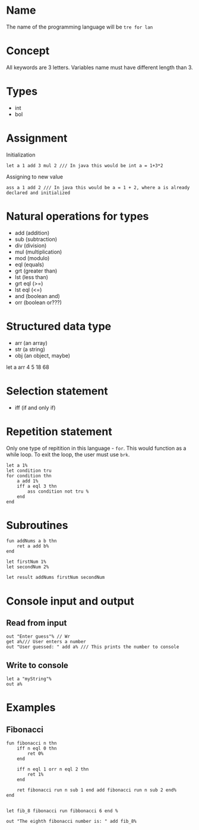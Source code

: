 # Name

The name of the programming language will be `tre for lan`

# Concept

All keywords are 3 letters. Variables name must have different length than 3.

# Types

-   int
-   bol

# Assignment

Initialization

```
let a 1 add 3 mul 2 /// In java this would be int a = 1+3*2
```

Assigning to new value

```
ass a 1 add 2 /// In java this would be a = 1 + 2, where a is already declared and initialized
```

# Natural operations for types

-   add (addition)
-   sub (subtraction)
-   div (division)
-   mul (multiplication)
-   mod (modulo)
-   eql (equals)
-   grt (greater than)
-   lst (less than)
-   grt eql (>=)
-   lst eql (<=)
-   and (boolean and)
-   orr (boolean or???)

# Structured data type

-   arr (an array)
-   str (a string)
-   obj (an object, maybe)

let a arr 4 5 18 68

# Selection statement

-   iff (if and only if)

# Repetition statement

Only one type of repitition in this language - `for`. This would function as a while loop. To exit the loop, the user must use `brk`.

```
let a 1%
let condition tru
for condition thn
    a add 1%
    iff a eql 3 thn
        ass condition not tru %
    end
end
```

# Subroutines

```
fun addNums a b thn
    ret a add b%
end

let firstNum 1%
let secondNum 2%

let result addNums firstNum secondNum
```

# Console input and output

## Read from input

```
out "Enter guess"% // Wr
get a%/// User enters a number
out "User guessed: " add a% /// This prints the number to console
```

## Write to console

```
let a "myString"%
out a%
```

# Examples

## Fibonacci

```
fun fibonacci n thn
    iff n eql 0 thn
        ret 0%
    end

    iff n eql 1 orr n eql 2 thn
        ret 1%
    end

    ret fibonacci run n sub 1 end add fibonacci run n sub 2 end%
end


let fib_8 fibonacci run fibbonacci 6 end %

out "The eighth fibonacci number is: " add fib_8%
```
